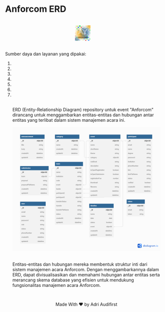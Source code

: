 # Anforcom ERD
<br>

<div  align="center">
  <img src="https://github.com/hanyaseorangpelajar/anforcom-erd/blob/main/images/anforcom23.jpg" width="10%" height="auto">
</div>
<br>

Sumber daya dan layanan yang dipakai:
<ol>
  <li></li>
  <li></li>
  <li></li>
  <li></li>
  <li></li>
  <li></li>
  <li></li>
</l>
<br>

ERD (Entity-Relationship Diagram) repository untuk event "Anforcom" dirancang untuk menggambarkan entitas-entitas dan hubungan antar entitas yang terlibat dalam sistem manajemen acara ini.
<br>

<div align="center">
  <img src="https://github.com/hanyaseorangpelajar/anforcom-erd/blob/main/images/erd.png">
</div>
<br>

<p>Entitas-entitas dan hubungan mereka membentuk struktur inti dari sistem manajemen acara Anforcom. Dengan menggambarkannya dalam ERD, dapat divisualisasikan dan memahami hubungan antar entitas serta merancang skema database yang efisien untuk mendukung fungsionalitas manajemen acara Anforcom.</p>
<br>

<div align="center">
  <footer>
    <p>Made With &#x2764; by Adri Audifirst</p>
  </footer>
</div>
